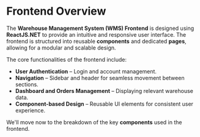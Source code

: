 # Frontend Overview

The **Warehouse Management System (WMS) Frontend** is designed using **ReactJS.NET** to provide an intuitive and responsive user interface. The frontend is structured into reusable **components** and dedicated **pages**, allowing for a modular and scalable design.

The core functionalities of the frontend include:  
- **User Authentication** – Login and account management.  
- **Navigation** – Sidebar and header for seamless movement between sections.  
- **Dashboard and Orders Management** – Displaying relevant warehouse data.  
- **Component-based Design** – Reusable UI elements for consistent user experience.  

We'll move now to the breakdown of the key **components** used in the frontend.